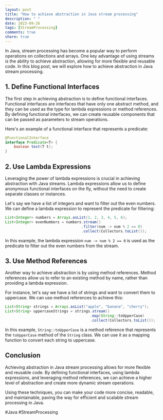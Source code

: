 ```yaml
---
layout: post
title: "How to achieve abstraction in Java stream processing"
description: " "
date: 2023-09-26
tags: [StreamProcessing]
comments: true
share: true
---
```


In Java, stream processing has become a popular way to perform operations on collections and arrays. One key advantage of using streams is the ability to achieve abstraction, allowing for more flexible and reusable code. In this blog post, we will explore how to achieve abstraction in Java stream processing.

## 1. Define Functional Interfaces

The first step in achieving abstraction is to define functional interfaces. Functional interfaces are interfaces that have only one abstract method, and they can be used as the type for lambda expressions or method references. By defining functional interfaces, we can create reusable components that can be passed as parameters to stream operations.

Here's an example of a functional interface that represents a predicate:

```java
@FunctionalInterface
interface Predicate<T> {
    boolean test(T t);
}
```

## 2. Use Lambda Expressions

Leveraging the power of lambda expressions is crucial in achieving abstraction with Java streams. Lambda expressions allow us to define anonymous functional interfaces on the fly, without the need to create separate classes or instances.

Let's say we have a list of integers and want to filter out the even numbers. We can define a lambda expression to represent the predicate for filtering:

```java
List<Integer> numbers = Arrays.asList(1, 2, 3, 4, 5, 6);
List<Integer> evenNumbers = numbers.stream()
                                   .filter(num -> num % 2 == 0)
                                   .collect(Collectors.toList());
```

In this example, the lambda expression `num -> num % 2 == 0` is used as the predicate to filter out the even numbers from the stream.

## 3. Use Method References

Another way to achieve abstraction is by using method references. Method references allow us to refer to an existing method by name, rather than providing a lambda expression.

For instance, let's say we have a list of strings and want to convert them to uppercase. We can use method references to achieve this:

```java
List<String> strings = Arrays.asList("apple", "banana", "cherry");
List<String> uppercaseStrings = strings.stream()
                                       .map(String::toUpperCase)
                                       .collect(Collectors.toList());
```

In this example, `String::toUpperCase` is a method reference that represents the `toUpperCase` method of the `String` class. We can use it as a mapping function to convert each string to uppercase.

## Conclusion

Achieving abstraction in Java stream processing allows for more flexible and reusable code. By defining functional interfaces, using lambda expressions, and leveraging method references, we can achieve a higher level of abstraction and create more dynamic stream operations. 

Using these techniques, you can make your code more concise, readable, and maintainable, paving the way for efficient and scalable stream processing in Java.

#Java #StreamProcessing